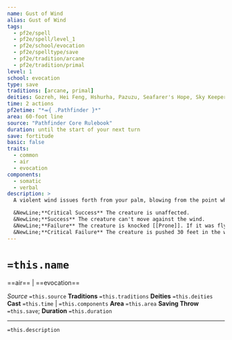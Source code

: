```yaml
---
name: Gust of Wind
alias: Gust of Wind
tags:
  - pf2e/spell
  - pf2e/spell/level_1
  - pf2e/school/evocation
  - pf2e/spelltype/save
  - pf2e/tradition/arcane
  - pf2e/tradition/primal
level: 1
school: evocation
type: save
traditions: [arcane, primal]
deities: Gozreh, Hei Feng, Hshurha, Pazuzu, Seafarer's Hope, Sky Keepers
time: 2 actions
pf2etime: "*⬺{ .Pathfinder }*"
area: 60-foot line
source: "Pathfinder Core Rulebook"
duration: until the start of your next turn
save: fortitude
basic: false
traits:
  - common
  - air
  - evocation
components:
  - somatic
  - verbal
description: >
  A violent wind issues forth from your palm, blowing from the point where you are when you cast the spell to the line's opposite end. The wind extinguishes small non-magical fires, disperses fog and mist, blows objects of light Bulk or less around, and pushes larger objects. Large or smaller creatures in the area must attempt a Fortitude save. Large or smaller creatures that later move into the gust must attempt the save on entering.

  &NewLine;**Critical Success** The creature is unaffected.
  &NewLine;**Success** The creature can't move against the wind.
  &NewLine;**Failure** The creature is knocked [[Prone]]. If it was flying, it suffers the effects of critical failure instead.
  &NewLine;**Critical Failure** The creature is pushed 30 feet in the wind's direction, knocked Prone, and takes 2d6 bludgeoning damage.
---
```

# `=this.name`
==air== | ==evocation==

*Source* `=this.source`
**Traditions** `=this.traditions`
**Deities** `=this.deities`
**Cast** `=this.time` | `=this.components`
**Area** `=this.area`
**Saving Throw** `=this.save`; **Duration** `=this.duration`

***
`=this.description`